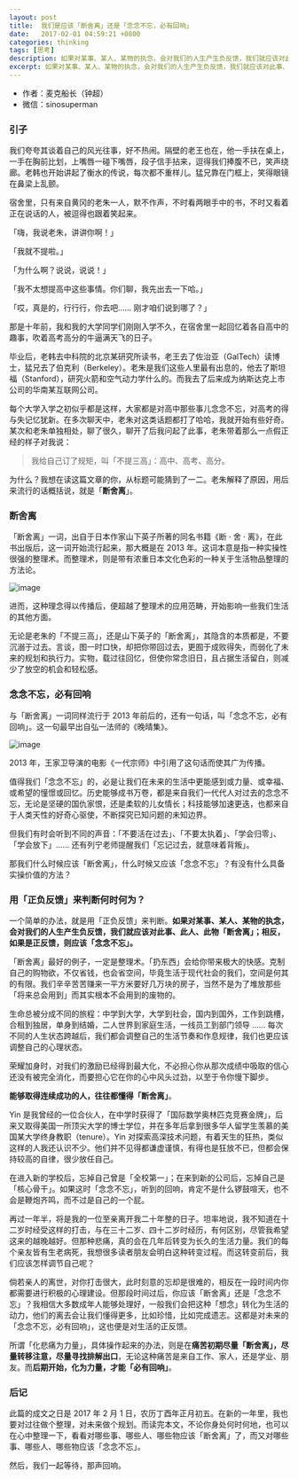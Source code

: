 ```yaml
---
layout: post
title:  我们是应该「断舍离」还是「念念不忘，必有回响」
date:   2017-02-01 04:59:21 +0800
categories: thinking
tags: [思考]
description: 如果对某事、某人、某物的执念，会对我们的人生产生负反馈，我们就应该对此事、此人、此物「断舍离」；相反，如果是正反馈，则应该「念念不忘」。
excerpt: 如果对某事、某人、某物的执念，会对我们的人生产生负反馈，我们就应该对此事、此人、此物「断舍离」；相反，如果是正反馈，则应该「念念不忘」 ……
---
```


* 作者：麦克船长（钟超）
* 微信：sinosuperman

### 引子

我们夸夸其谈着自己的风光往事，好不热闹。隔壁的老王也在，他一手扶在桌上，一手在胸前比划，上嘴唇一碰下嘴唇，段子信手拈来，逗得我们捧腹不已，笑声绕廊。老韩也开始讲起了衡水的传说，每次都不重样儿。猛兄靠在门框上，笑得眼镜在鼻梁上乱颤。

宿舍里，只有来自黄冈的老朱一人，默不作声，不时看两眼手中的书，不时又看着正在说话的人，被逗得也跟着笑起来。

「嗨，我说老朱，讲讲你啊！」

「我就不提啦。」

「为什么啊？说说，说说！」

「我不太想提高中这些事情。你们聊，我先出去一下哈。」

「哎，真是的，行行行，你去吧…… 刚才咱们说到哪了？」

那是十年前，我和我的大学同学们刚刚入学不久，在宿舍里一起回忆着各自高中的趣事，吹着高考高分的牛逼满天飞的日子。

毕业后，老韩去中科院的北京某研究所读书，老王去了佐治亚（GalTech）读博士，猛兄去了伯克利（Berkeley）。老朱是我们这些人里最有出息的，他去了斯坦福（Stanford），研究火箭和空气动力学什么的。而我去了后来成为纳斯达克上市公司的华南某互联网公司。

每个大学入学之初似乎都是这样，大家都是对高中那些事儿念念不忘，对高考的得与失记忆犹新。在多次聊天中，老朱对这类话题都打了哈哈，我就开始有些好奇。某次和老朱单独相处，聊了很久，聊开了后我问起了此事，老朱带着那么一点假正经的样子对我说：

> 我给自己订了规矩，叫「不提三高」：高中、高考、高分。

为什么？我想在读这篇文章的你，从标题可能猜到了一二。老朱解释了原因，用后来流行的话概括说，就是「**断舍离**」。

### 断舍离

「断舍离」一词，出自于日本作家山下英子所著的同名书籍《断 · 舍 · 离》，在此书出版后，这一词开始流行起来，那大概是在 2013 年。这词本意是指一种实操性很强的整理术。而整理术，则是带有浓重日本文化色彩的一种关于生活物品整理的方法论。

![image](https://alidocs.oss-cn-zhangjiakou.aliyuncs.com/res/ya2QnV41Kod8O4XB/img/725f80ab-4efc-4b06-8eeb-f29fe6afe50e.webp)

进而，这种理念得以传播后，便超越了整理术的应用范畴，开始影响一些我们生活的其他方面。

无论是老朱的「不提三高」，还是山下英子的「断舍离」，其隐含的本质都是，不要沉溺于过去。言谈，图一时口快，却把你带回过去，更囿于成败得失，而弱化了未来的规划和执行力。实物，载过往回忆，但使你常念旧日，且占据生活留白，则减少了放空的机会和轻松感。

### 念念不忘，必有回响

与「断舍离」一词同样流行于 2013 年前后的，还有一句话，叫「念念不忘，必有回响」。这一句最早出自弘一法师的《晚晴集》。

![image](https://alidocs.oss-cn-zhangjiakou.aliyuncs.com/res/ya2QnV41Kod8O4XB/img/494aa186-be1b-4ee1-a2e2-8704c8434e50.webp)

2013 年，王家卫导演的电影《一代宗师》中引用了这句话而使其广为传播。

值得我们「念念不忘」的，必是让我们在未来的生活中更能感到或力量、或幸福、或希望的憧憬或回忆。历史能够成书万卷，都是来自我们一代代人对过去的念念不忘，无论是坚硬的国仇家恨，还是柔软的儿女情长；科技能够加速更迭，也都来自于人类天性的好奇心驱使，不断探究已知问题的未知边界。

但我们有时会听到不同的声音：「不要活在过去」、「不要太执着」、「学会归零」、「学会放下」…… 还有列宁老师提醒我们「忘记过去，就意味着背叛」。

那我们什么时候应该「断舍离」，什么时候又应该「念念不忘」？有没有什么具备实操价值的方法？

### 用「正负反馈」来判断何时何为？

一个简单的办法，就是用「正负反馈」来判断。**如果对某事、某人、某物的执念，会对我们的人生产生负反馈，我们就应该对此事、此人、此物「断舍离」；相反，如果是正反馈，则应该「念念不忘」。**

「断舍离」最好的例子，一定是整理术。「扔东西」会给你带来极大的快感。克制自己的购物欲，不仅省钱，也会省空间，毕竟生活于现代社会的我们，空间是何其的有限。我们辛辛苦苦赚来一平方米要好几万块的房子，当然不是为了堆放那些「将来总会用到」而其实根本不会用到的废物的。

生命总被分成不同的旅程：中学到大学，大学到社会，国内到国外，工作到跳槽，合租到独居，单身到结婚，二人世界到家庭生活，一线员工到部门领导 …… 每次不同的人生状态跨越后，我们都会调整自己的生活节奏和作息规律，我们也更应该调整自己的心理状态。

荣耀加身时，对我们的激励已经得到最大化，不必担心你从那次成绩中吸取的信心还没有被完全消化，而要担心它在你的心中风头过劲，以至于令你慢下脚步。

**能够取得连续成功的人，往往都懂得「断舍离」**。

Yin 是我曾经的一位合伙人，在中学时获得了「国际数学奥林匹克竞赛金牌」，后来又取得美国一所顶尖大学的博士学位，并在多年后拿到很多华人留学生羡慕的美国某大学终身教职（tenure）。Yin 对探索高深技术问题，有着天生的狂热，类似这样的人我还认识不少。他们并不见得都谦虚谨慎，有得也是狂放不已，但都会保持较高的自律，很少放任自己。

在进入新的学校后，忘掉自己曾是「全校第一」；在来到新的公司后，忘掉自己是「核心骨干」。如果这时「念念不忘」，听到的回响，肯定不是什么锣鼓喧天，也不会是鞭炮齐鸣，而不过是自己的一个屁。

再过一年半，将是我的一位至亲离开我二十年整的日子。坦率地说，我不知道在十二岁时经受这样的打击，与在三十二岁、四十二岁时经历，有何区别，尽管我希望这来的越晚越好。但那种悲痛，真的会在几年后转变为长久的生活力量。我们的每个亲友皆有生老病死，我想很多读者朋友会明白这种转变过程。而这转变前后，我们应该怎样调节自己呢？

倘若亲人的离世，对你打击很大，此时刻意的忘却是很难的，相反在一段时间内你都需要进行积极的心理建设。但那段时间过后，你应该「断舍离」还是「念念不忘」？我相信大多数成年人能够处理好，一般我们会把这种「想念」转化为生活的动力，他们的离去会让我们懂得更多，比如珍惜，比如完成遗志。这都是对未来的「念念不忘，必有回响」，这也便是对生活的正反馈。

所谓「化悲痛为力量」，具体操作起来的办法，则是在**痛苦初期尽量「断舍离」，尽量转移注意，尽量寻找排解出口**，无论这种痛苦是来自工作、家人，还是学业、朋友。而**后期开始，化为力量，才能「必有回响」**。

### 后记

此篇的成文之日是 2017 年 2 月 1 日，农历丁酉年正月初五。在新的一年里，我也要对过往做个整理，对未来做个规划。而读完本文，不论你身处何时何地，也可以在心中整理一下，看看对哪些事、哪些人、哪些物应该「断舍离」了，而又对哪些事、哪些人、哪些物应该「念念不忘」。

然后，我们一起等待，那声回响。